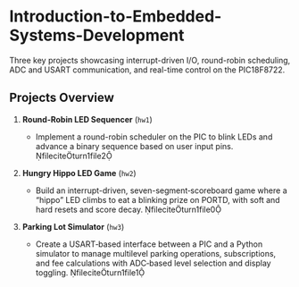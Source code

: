 # Introduction-to-Embedded-Systems-Development
Three key projects showcasing interrupt-driven I/O, round-robin scheduling, ADC and USART communication, and real-time control on the PIC18F8722.

## Projects Overview

1. **Round-Robin LED Sequencer** (`hw1`)
   - Implement a round-robin scheduler on the PIC to blink LEDs and advance a binary sequence based on user input pins.  fileciteturn1file2

2. **Hungry Hippo LED Game** (`hw2`)
   - Build an interrupt-driven, seven-segment‐scoreboard game where a “hippo” LED climbs to eat a blinking prize on PORTD, with soft and hard resets and score decay.  fileciteturn1file0

3. **Parking Lot Simulator** (`hw3`)
   - Create a USART‐based interface between a PIC and a Python simulator to manage multilevel parking operations, subscriptions, and fee calculations with ADC‐based level selection and display toggling.  fileciteturn1file1

